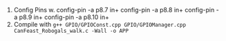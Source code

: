 1. Config Pins w.
  config-pin -a p8.7 in+
  config-pin -a p8.8 in+
  config-pin -a p8.9 in+
  config-pin -a p8.10 in+
2. Compile with `g++ GPIO/GPIOConst.cpp GPIO/GPIOManager.cpp CanFeast_Robogals_walk.c -Wall -o APP`

